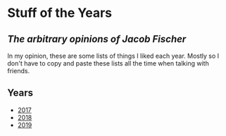 # Stuff of the Years

## _The arbitrary opinions of Jacob Fischer_

In my opinion, these are some lists of things I liked each year. Mostly so I
don't have to copy and paste these lists all the time when talking with
friends.

## Years

- [2017](./2017)
- [2018](./2018)
- [2019](./2019)
